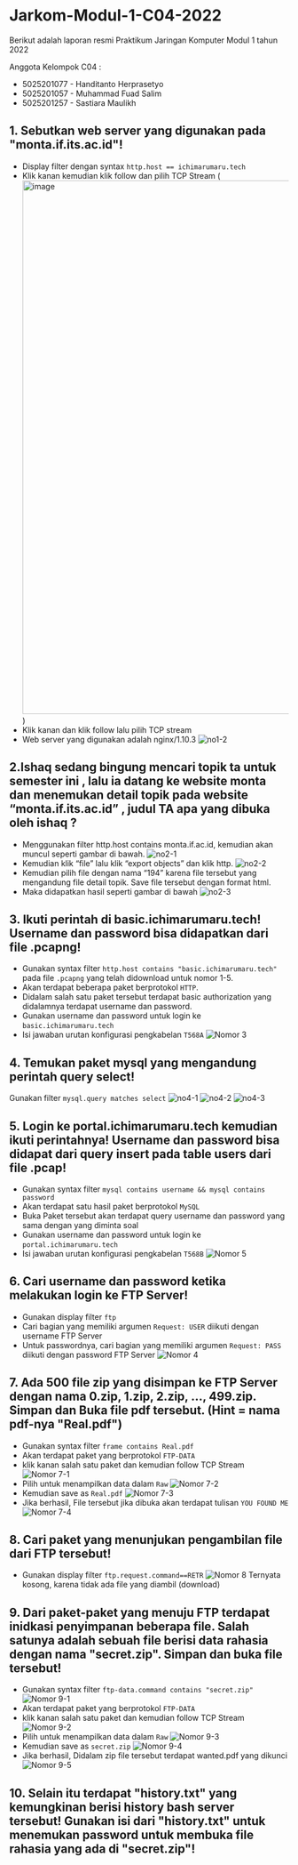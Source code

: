 # Jarkom-Modul-1-C04-2022

Berikut adalah laporan resmi Praktikum Jaringan Komputer Modul 1 tahun 2022

Anggota Kelompok C04 :
* 5025201077 - Handitanto Herprasetyo
* 5025201057 - Muhammad Fuad Salim
* 5025201257 - Sastiara Maulikh

## 1. Sebutkan web server yang digunakan pada "monta.if.its.ac.id"! 
- Display filter dengan syntax `http.host == ichimarumaru.tech`
- Klik kanan kemudian klik follow dan pilih TCP Stream
(<img width="960" alt="image" src="https://user-images.githubusercontent.com/94664744/192124823-2c68b704-317d-49fa-a1b4-bd98fd8c1b11.png">)
- Klik kanan dan klik follow lalu pilih TCP stream
- Web server yang digunakan adalah nginx/1.10.3
![no1-2](![image](https://user-images.githubusercontent.com/94664744/192124873-5c802211-181a-4ab8-bd83-eca55b21df74.png))

## 2.Ishaq sedang bingung mencari topik ta untuk semester ini , lalu ia datang ke website monta dan menemukan detail topik pada website “monta.if.its.ac.id” , judul TA apa yang dibuka oleh ishaq ?
- Menggunakan filter http.host contains monta.if.ac.id, kemudian akan muncul seperti gambar di bawah.
![no2-1](![image](https://user-images.githubusercontent.com/94664744/192124939-38048571-97a1-4e4b-ab70-f8fa2cc1a762.png)
)
- Kemudian klik “file” lalu klik “export objects” dan klik http.
![no2-2](![image](https://user-images.githubusercontent.com/94664744/192124953-52735885-c68c-4971-a83e-382b578e81c5.png)
)
- Kemudian pilih file dengan nama “194” karena file tersebut yang mengandung file detail topik. Save file tersebut dengan format html.
- Maka didapatkan hasil seperti gambar di bawah
![no2-3](![image](https://user-images.githubusercontent.com/94664744/192124971-a81c70b5-72ed-4cdc-8c63-387f3309316a.png)
)

## 3. Ikuti perintah di basic.ichimarumaru.tech! Username dan password bisa didapatkan dari file .pcapng!
- Gunakan syntax filter `http.host contains "basic.ichimarumaru.tech"` pada file `.pcapng` yang telah didownload untuk nomor 1-5.
- Akan terdapat beberapa paket berprotokol `HTTP`.
- Didalam salah satu paket tersebut terdapat basic authorization yang didalamnya terdapat username dan password.
- Gunakan username dan password untuk login ke `basic.ichimarumaru.tech`
- Isi jawaban urutan konfigurasi pengkabelan `T568A`
![Nomor 3](assets/Nomor%203.png)
## 4. Temukan paket mysql yang mengandung perintah query select!
Gunakan filter `mysql.query matches select`
![no4-1](assets/no4-1.png)
![no4-2](assets/no4-2.png)
![no4-3](assets/no4-3.png)

## 5. Login ke portal.ichimarumaru.tech kemudian ikuti perintahnya! Username dan password bisa didapat dari query insert pada table users dari file .pcap!
- Gunakan syntax filter `mysql contains username && mysql contains password`
- Akan terdapat satu hasil paket berprotokol `MySQL`
- Buka Paket tersebut akan terdapat query username dan password yang sama dengan yang diminta soal
- Gunakan username dan password untuk login ke `portal.ichimarumaru.tech`
- Isi jawaban urutan konfigurasi pengkabelan `T568B`
![Nomor 5](assets/Nomor%205.png)
## 6. Cari username dan password ketika melakukan login ke FTP Server!
- Gunakan display filter `ftp`
- Cari bagian yang memiliki argumen `Request: USER` diikuti dengan username FTP Server
- Untuk passwordnya, cari bagian yang memiliki argumen `Request: PASS` diikuti dengan password FTP Server
![Nomor 4](https://i.imgur.com/4Nym81b.png)

## 7. Ada 500 file zip yang disimpan ke FTP Server dengan nama 0.zip, 1.zip, 2.zip, ..., 499.zip. Simpan dan Buka file pdf tersebut. (Hint = nama pdf-nya "Real.pdf")
- Gunakan syntax filter `frame contains Real.pdf`
- Akan terdapat paket yang berprotokol `FTP-DATA`
- klik kanan salah satu paket dan kemudian follow TCP Stream
![Nomor 7-1](assets/Nomor%207-1.png)
- Pilih untuk menampilkan data dalam `Raw`
![Nomor 7-2](assets/Nomor%207-2.png)
- Kemudian save as `Real.pdf`
![Nomor 7-3](assets/Nomor%207-3.png)
- Jika berhasil, File tersebut jika dibuka akan terdapat tulisan `YOU FOUND ME`
![Nomor 7-4](assets/Nomor%207-4.png)
## 8. Cari paket yang menunjukan pengambilan file dari FTP tersebut!
- Gunakan display filter `ftp.request.command==RETR`
![Nomor 8](https://i.imgur.com/cseYOBk.png)
Ternyata kosong, karena tidak ada file yang diambil (download)

## 9. Dari paket-paket yang menuju FTP terdapat inidkasi penyimpanan beberapa file. Salah satunya adalah sebuah file berisi data rahasia dengan nama "secret.zip". Simpan dan buka file tersebut!
- Gunakan syntax filter `ftp-data.command contains "secret.zip"`
![Nomor 9-1](assets/Nomor%209-1.png)
- Akan terdapat paket yang berprotokol `FTP-DATA`
- klik kanan salah satu paket dan kemudian follow TCP Stream
![Nomor 9-2](assets/Nomor%209-2.png)
- Pilih untuk menampilkan data dalam `Raw`
![Nomor 9-3](assets/Nomor%209-3.png)
- Kemudian save as `secret.zip`
![Nomor 9-4](assets/Nomor%209-4.png)
- Jika berhasil, Didalam zip file tersebut terdapat wanted.pdf yang dikunci
![Nomor 9-5](assets/Nomor%209-5.png)

## 10. Selain itu terdapat "history.txt" yang kemungkinan berisi history bash server tersebut! Gunakan isi dari "history.txt" untuk menemukan password untuk membuka file rahasia yang ada di "secret.zip"!
